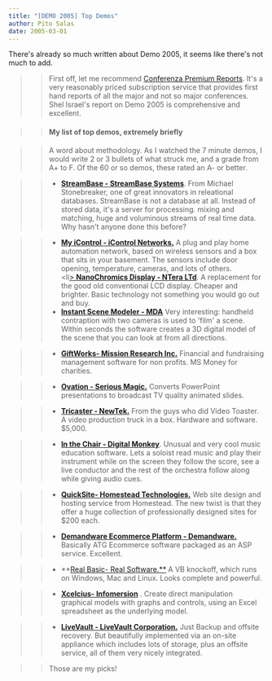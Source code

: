 ```yaml
---
title: "[DEMO 2005] Top Demos"
author: Pito Salas
date: 2005-03-01
---
```


There's already so much written about Demo 2005, it seems like there's not
much to add.

>>

>> First off, let me recommend [Conferenza Premium
Reports](<http://www.conferenza.com/>). It's a very reasonably priced
subscription service that provides first hand reports of all the major and not
so major conferences. Shel Israel's report on Demo 2005 is comprehensive and
excellent.

>>

>> #### My list of top demos, extremely briefly

>>

>> A word about methodology. As I watched the 7 minute demos, I would write 2
or 3 bullets of what struck me, and a grade from A+ to F. Of the 60 or so
demos, these rated an A- or better.

>>

>>   * [**StreamBase - StreamBase
Systems**](<http://www.demo.com/demo2/demonstrators/streambase.html>). From
Michael Stonebreaker, one of great innovators in releational databases.
StreamBase is not a database at all. Instead of stored data, it's a server for
processing. mixing and matching, huge and voluminous streams of real time
data. Why hasn't anyone done this before?

>>   * [**My iControl - iControl
Networks.**](<http://www.demo.com/demo2/demonstrators/icontrol.html>) A plug
and play home automation network, based on wireless sensors and a box that
sits in your basement. The sensors include door opening, temperature, cameras,
and lots of others.  
> <li[> **NanoChromics Display - NTera
> LTd**](<http://www.demo.com/demo2/demonstrators/ntera.html>). A replacement
> for the good old conventional LCD display. Cheaper and brighter. Basic
> technology not something you would go out and buy.
>>   * [**Instant Scene Modeler -
MDA**](<http://www.demo.com/demo2/demonstrators/mda.html>) Very interesting:
handheld contraption with two cameras is used to 'film' a scene. Within
seconds the software creates a 3D digital model of the scene that you can look
at from all directions.

>>   * **[GiftWorks- Mission Research
Inc.](<http://www.demo.com/demo2/demonstrators/missionresearch.html>)**
Financial and fundraising management software for non profits. MS Money for
charities.

>>   * [**Ovation - Serious
Magic.**](<http://www.demo.com/demo2/demonstrators/seriousmagic.html>)
Converts PowerPoint presentations to broadcast TV quality animated slides.

>>   * [**Tricaster -
NewTek.**](<http://www.demo.com/demo2/demonstrators/newtek.html>) From the
guys who did Video Toaster. A video production truck in a box. Hardware and
software. $5,000.

>>   * [**In the Chair - Digital
Monkey**](<http://www.demo.com/demo2/demonstrators/digitalmonkey.html>).
Unusual and very cool music education software. Lets a soloist read music and
play their instrument while on the screen they follow the score, see a live
conductor and the rest of the orchestra follow along while giving audio cues.

>>   * **[QuickSite- Homestead
Technologies.](<http://www.demo.com/demo2/demonstrators/homesteadtechnologies.html>)**
Web site design and hosting service from Homestead. The new twist is that they
offer a huge collection of professionally designed sites for $200 each.

>>   * [**Demandware Ecommerce Platform -
Demandware.**](<http://www.demo.com/demo2/demonstrators/demandware.html>)
Basically ATG Ecommerce software packaged as an ASP service. Excellent.

>>   * **[Real Basic- Real
Software.**](<http://www.demo.com/demo2/demonstrators/realsoftware.html>) A VB
knockoff, which runs on Windows, Mac and Linux. Looks complete and powerful.

>>   * **[Xcelcius-
Infomersion](<http://www.demo.com/demo2/demonstrators/infommersion.html>)** .
Create direct manipulation graphical models with graphs and controls, using an
Excel spreadsheet as the underlying model.

>>   * [**LiveVault - LiveVault
Corporation.**](<http://www.demo.com/demo2/demonstrators/livevault.html>) Just
Backup and offsite recovery. But beautifully implemented via an on-site
appliance which includes lots of storage, plus an offsite service, all of them
very nicely integrated.

>>

>> Those are my picks!


